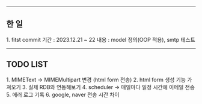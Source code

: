--------------------------------------
<h2>한 일</h2>
1. fitst commit
기간 : 2023.12.21 ~ 22
내용 : model 정의(OOP 적용), smtp 테스트

--------------------------------------
<h2>TODO LIST</h2>
1. MIMEText -> MIMEMultipart 변경 (html form 전송)
2. html form 생성 기능 가져오기
3. 실제 RDB와 연동해보기
4. scheduler -> 매일마다 일정 시간에 이메일 전송
5. 에러 로그 기록
6. google, naver 전송 시간 차이

